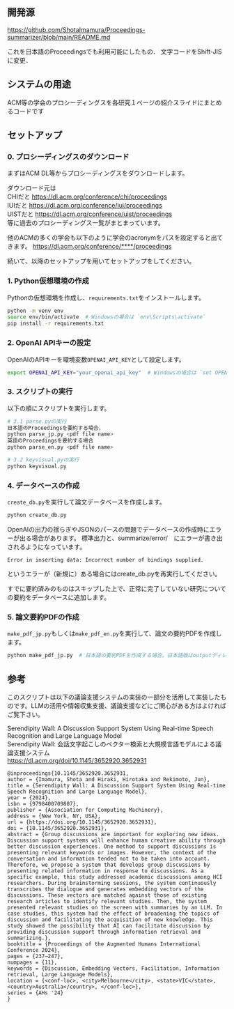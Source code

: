 ## 開発源
https://github.com/ShotaImamura/Proceedings-summarizer/blob/main/README.md

これを日本語のProceedingsでも利用可能にしたもの．
文字コードをShift-JISに変更．

## システムの用途
ACM等の学会のプロシーディングスを各研究１ページの紹介スライドにまとめるコードです



## セットアップ

### 0. プロシーディングスのダウンロード
まずはACM DL等からプロシーディングスをダウンロードします。

ダウンロード元は  
CHIだと https://dl.acm.org/conference/chi/proceedings  
IUIだと https://dl.acm.org/conference/iui/proceedings  
UISTだと https://dl.acm.org/conference/uist/proceedings  
等に過去のプロシーディングス一覧がまとまっています。

他のACMの多くの学会も以下のように学会のacronymをパスを設定すると出てきます。
https://dl.acm.org/conference/****/proceedings

続いて、以降のセットアップを用いてセットアップをしてください。

### 1. Python仮想環境の作成
Pythonの仮想環境を作成し、`requirements.txt`をインストールします。

```bash
python -m venv env
source env/bin/activate  # Windowsの場合は `env\Scripts\activate`
pip install -r requirements.txt
```

### 2. OpenAI APIキーの設定
OpenAIのAPIキーを環境変数`OPENAI_API_KEY`として設定します。

```bash
export OPENAI_API_KEY="your_openai_api_key"  # Windowsの場合は `set OPENAI_API_KEY=your_openai_api_key`
```

### 3. スクリプトの実行
以下の順にスクリプトを実行します。

```bash
# 3.1 parse.pyの実行
日本語のProceedingsを要約する場合，
python parse_jp.py <pdf file name>
英語のProceedingsを要約する場合
python parse_en.py <pdf file name>

# 3.2 keyvisual.pyの実行
python keyvisual.py

```

### 4. データベースの作成
`create_db.py`を実行して論文データベースを作成します。

```bash
python create_db.py
```

OpenAIの出力の揺らぎやJSONのパースの問題でデータベースの作成時にエラーが出る場合があります。
標準出力と、summarize/error/　にエラーが書き出されるようになっています。

```
Error in inserting data: Incorrect number of bindings supplied. 
```
というエラーが（新規に）ある場合にはcreate_db.pyを再実行してください。

すでに要約済みのものはスキップした上で、正常に完了していない研究についての要約をデータベースに追加します。

### 5. 論文要約PDFの作成
`make_pdf_jp.py`もしくは`make_pdf_en.py`を実行して、論文の要約PDFを作成します。

```bash
python make_pdf_jp.py  # 日本語の要約PDFを作成する場合。日本語版はoutputディレクトリに、全論文を要約したPDFと（デフォルトでは）100ページ毎に分割したPDF群が出力されます。
```
## 参考
このスクリプトは以下の議論支援システムの実装の一部分を活用して実装したものです。LLMの活用や情報収集支援、議論支援などにご関心がある方はよければご覧下さい。　　

Serendipity Wall: A Discussion Support System Using Real-time Speech Recognition and Large Language Model  
Serendipity Wall: 会話文字起こしのベクター検索と大規模言語モデルによる議論支援システム  
https://dl.acm.org/doi/10.1145/3652920.3652931

```
@inproceedings{10.1145/3652920.3652931,
author = {Imamura, Shota and Hiraki, Hirotaka and Rekimoto, Jun},
title = {Serendipity Wall: A Discussion Support System Using Real-time Speech Recognition and Large Language Model},
year = {2024},
isbn = {9798400709807},
publisher = {Association for Computing Machinery},
address = {New York, NY, USA},
url = {https://doi.org/10.1145/3652920.3652931},
doi = {10.1145/3652920.3652931},
abstract = {Group discussions are important for exploring new ideas. Discussion support systems will enhance human creative ability through better discussion experiences. One method to support discussions is presenting relevant keywords or images. However, the context of the conversation and information tended not to be taken into account. Therefore, we propose a system that develops group discussions by presenting related information in response to discussions. As a specific example, this study addressed academic discussions among HCI researchers. During brainstorming sessions, the system continuously transcribes the dialogue and generates embedding vectors of the discussions. These vectors are matched against those of existing research articles to identify relevant studies. Then, the system presented relevant studies on the screen with summaries by an LLM. In case studies, this system had the effect of broadening the topics of discussion and facilitating the acquisition of new knowledge. This study showed the possibility that AI can facilitate discussion by providing discussion support through information retrieval and summarizing.},
booktitle = {Proceedings of the Augmented Humans International Conference 2024},
pages = {237–247},
numpages = {11},
keywords = {Discussion, Embedding Vectors, Facilitation, Information retrieval, Large Language Models},
location = {<conf-loc>, <city>Melbourne</city>, <state>VIC</state>, <country>Australia</country>, </conf-loc>},
series = {AHs '24}
}
```
